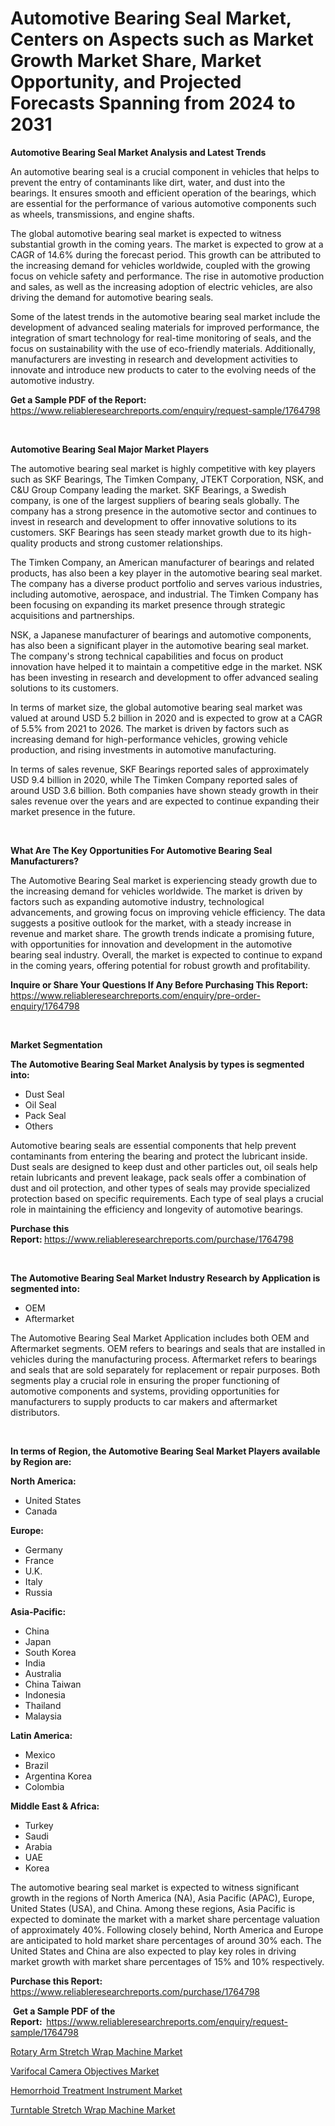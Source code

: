 <p><h1>Automotive Bearing Seal Market, Centers on Aspects such as Market Growth Market Share, Market Opportunity, and Projected Forecasts Spanning from 2024 to 2031</h1></p><p><strong>Automotive Bearing Seal Market Analysis and Latest Trends</strong></p>
<p><p>An automotive bearing seal is a crucial component in vehicles that helps to prevent the entry of contaminants like dirt, water, and dust into the bearings. It ensures smooth and efficient operation of the bearings, which are essential for the performance of various automotive components such as wheels, transmissions, and engine shafts.</p><p>The global automotive bearing seal market is expected to witness substantial growth in the coming years. The market is expected to grow at a CAGR of 14.6% during the forecast period. This growth can be attributed to the increasing demand for vehicles worldwide, coupled with the growing focus on vehicle safety and performance. The rise in automotive production and sales, as well as the increasing adoption of electric vehicles, are also driving the demand for automotive bearing seals.</p><p>Some of the latest trends in the automotive bearing seal market include the development of advanced sealing materials for improved performance, the integration of smart technology for real-time monitoring of seals, and the focus on sustainability with the use of eco-friendly materials. Additionally, manufacturers are investing in research and development activities to innovate and introduce new products to cater to the evolving needs of the automotive industry.</p></p>
<p><strong>Get a Sample PDF of the Report:&nbsp;</strong> <a href="https://www.reliableresearchreports.com/enquiry/request-sample/1764798">https://www.reliableresearchreports.com/enquiry/request-sample/1764798</a></p>
<p>&nbsp;</p>
<p><strong>Automotive Bearing Seal Major Market Players</strong></p>
<p><p>The automotive bearing seal market is highly competitive with key players such as SKF Bearings, The Timken Company, JTEKT Corporation, NSK, and C&U Group Company leading the market. SKF Bearings, a Swedish company, is one of the largest suppliers of bearing seals globally. The company has a strong presence in the automotive sector and continues to invest in research and development to offer innovative solutions to its customers. SKF Bearings has seen steady market growth due to its high-quality products and strong customer relationships.</p><p>The Timken Company, an American manufacturer of bearings and related products, has also been a key player in the automotive bearing seal market. The company has a diverse product portfolio and serves various industries, including automotive, aerospace, and industrial. The Timken Company has been focusing on expanding its market presence through strategic acquisitions and partnerships.</p><p>NSK, a Japanese manufacturer of bearings and automotive components, has also been a significant player in the automotive bearing seal market. The company's strong technical capabilities and focus on product innovation have helped it to maintain a competitive edge in the market. NSK has been investing in research and development to offer advanced sealing solutions to its customers.</p><p>In terms of market size, the global automotive bearing seal market was valued at around USD 5.2 billion in 2020 and is expected to grow at a CAGR of 5.5% from 2021 to 2026. The market is driven by factors such as increasing demand for high-performance vehicles, growing vehicle production, and rising investments in automotive manufacturing.</p><p>In terms of sales revenue, SKF Bearings reported sales of approximately USD 9.4 billion in 2020, while The Timken Company reported sales of around USD 3.6 billion. Both companies have shown steady growth in their sales revenue over the years and are expected to continue expanding their market presence in the future.</p></p>
<p>&nbsp;</p>
<p><strong>What Are The Key Opportunities For Automotive Bearing Seal Manufacturers?</strong></p>
<p><p>The Automotive Bearing Seal market is experiencing steady growth due to the increasing demand for vehicles worldwide. The market is driven by factors such as expanding automotive industry, technological advancements, and growing focus on improving vehicle efficiency. The data suggests a positive outlook for the market, with a steady increase in revenue and market share. The growth trends indicate a promising future, with opportunities for innovation and development in the automotive bearing seal industry. Overall, the market is expected to continue to expand in the coming years, offering potential for robust growth and profitability.</p></p>
<p><strong>Inquire or Share Your Questions If Any Before Purchasing This Report:</strong> <a href="https://www.reliableresearchreports.com/enquiry/pre-order-enquiry/1764798">https://www.reliableresearchreports.com/enquiry/pre-order-enquiry/1764798</a></p>
<p>&nbsp;</p>
<p><strong>Market Segmentation</strong></p>
<p><strong>The Automotive Bearing Seal Market Analysis by types is segmented into:</strong></p>
<p><ul><li>Dust Seal</li><li>Oil Seal</li><li>Pack Seal</li><li>Others</li></ul></p>
<p><p>Automotive bearing seals are essential components that help prevent contaminants from entering the bearing and protect the lubricant inside. Dust seals are designed to keep dust and other particles out, oil seals help retain lubricants and prevent leakage, pack seals offer a combination of dust and oil protection, and other types of seals may provide specialized protection based on specific requirements. Each type of seal plays a crucial role in maintaining the efficiency and longevity of automotive bearings.</p></p>
<p><strong>Purchase this Report:&nbsp;</strong><a href="https://www.reliableresearchreports.com/purchase/1764798">https://www.reliableresearchreports.com/purchase/1764798</a></p>
<p>&nbsp;</p>
<p><strong>The Automotive Bearing Seal Market Industry Research by Application is segmented into:</strong></p>
<p><ul><li>OEM</li><li>Aftermarket</li></ul></p>
<p><p>The Automotive Bearing Seal Market Application includes both OEM and Aftermarket segments. OEM refers to bearings and seals that are installed in vehicles during the manufacturing process. Aftermarket refers to bearings and seals that are sold separately for replacement or repair purposes. Both segments play a crucial role in ensuring the proper functioning of automotive components and systems, providing opportunities for manufacturers to supply products to car makers and aftermarket distributors.</p></p>
<p>&nbsp;</p>
<p><strong>In terms of Region, the Automotive Bearing Seal Market Players available by Region are:</strong></p>
<p>
    <p> <strong> North America: </strong>
        <ul>
            <li>United States</li>
            <li>Canada</li>
        </ul>
        </p> 
    <p> <strong> Europe: </strong>
        <ul>
            <li>Germany</li>
            <li>France</li>
            <li>U.K.</li>
            <li>Italy</li>
            <li>Russia</li>
        </ul>
        </p> 
    <p> <strong> Asia-Pacific: </strong>
        <ul>
            <li>China</li>
            <li>Japan</li>
            <li>South Korea</li>
            <li>India</li>
            <li>Australia</li>
            <li>China Taiwan</li>
            <li>Indonesia</li>
            <li>Thailand</li>
            <li>Malaysia</li>
        </ul>
        </p> 
    <p> <strong> Latin America: </strong>
        <ul>
            <li>Mexico</li>
            <li>Brazil</li>
            <li>Argentina Korea</li>
            <li>Colombia</li>
        </ul>
        </p> 
    <p> <strong> Middle East & Africa: </strong>
        <ul>
            <li>Turkey</li>
            <li>Saudi</li>
            <li>Arabia</li>
            <li>UAE</li>
            <li>Korea</li>
        </ul>
    </p>
    </p>
<p><p>The automotive bearing seal market is expected to witness significant growth in the regions of North America (NA), Asia Pacific (APAC), Europe, United States (USA), and China. Among these regions, Asia Pacific is expected to dominate the market with a market share percentage valuation of approximately 40%. Following closely behind, North America and Europe are anticipated to hold market share percentages of around 30% each. The United States and China are also expected to play key roles in driving market growth with market share percentages of 15% and 10% respectively.</p></p>
<p><strong>Purchase this Report: </strong><a href="https://www.reliableresearchreports.com/purchase/1764798">https://www.reliableresearchreports.com/purchase/1764798</a></p>
<p>&nbsp;<strong>Get a Sample PDF of the Report:&nbsp;&nbsp;</strong><a href="https://www.reliableresearchreports.com/enquiry/request-sample/1764798">https://www.reliableresearchreports.com/enquiry/request-sample/1764798</a></p>
<p><strong></strong></p>
<p><p><a href="https://view.publitas.com/reportprime-1/insights-into-rotary-arm-stretch-wrap-machine-market-size-analysing-market-share-trends-and-growth-from-2023-to-2030/">Rotary Arm Stretch Wrap Machine Market</a></p><p><a href="https://zircon-bluebell-299.notion.site/Varifocal-Camera-Objectives-Market-Offers-Provide-Insightful-Data-for-the-Time-Period-from-2024-to-2-ca8715a1f80148d5b1ddb9adf8f31c36">Varifocal Camera Objectives Market</a></p><p><a href="https://view.publitas.com/reportprime-1/hemorrhoid-treatment-instrument-market-research-report-provides-thorough-industry-overview-which-offers-an-in-depth-analysis-of-product-trends-and-new-market-divisions/">Hemorrhoid Treatment Instrument Market</a></p><p><a href="https://view.publitas.com/reportprime-1/turntable-stretch-wrap-machine-market-a-comprehensive-report-of-its-market-share-growth-trends-2023-2030/">Turntable Stretch Wrap Machine Market</a></p></p>